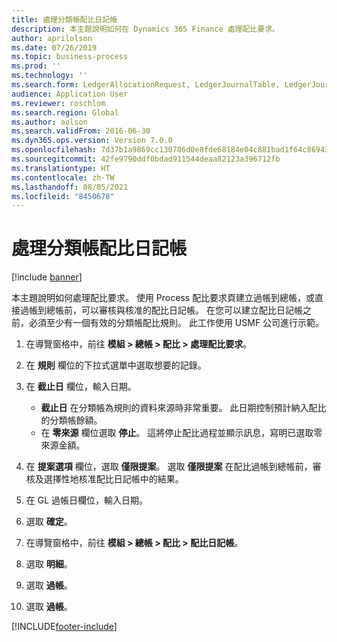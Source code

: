 ```yaml
---
title: 處理分類帳配比日記帳
description: 本主題說明如何在 Dynamics 365 Finance 處理配比要求。
author: aprilolson
ms.date: 07/26/2019
ms.topic: business-process
ms.prod: ''
ms.technology: ''
ms.search.form: LedgerAllocationRequest, LedgerJournalTable, LedgerJournalTransAllocation
audience: Application User
ms.reviewer: roschlom
ms.search.region: Global
ms.author: aolson
ms.search.validFrom: 2016-06-30
ms.dyn365.ops.version: Version 7.0.0
ms.openlocfilehash: 7d37b1a9869cc130786d0e8fde68184e04c881bad1f64c86943174213025db82
ms.sourcegitcommit: 42fe9790ddf0bdad911544deaa82123a396712fb
ms.translationtype: HT
ms.contentlocale: zh-TW
ms.lasthandoff: 08/05/2021
ms.locfileid: "8450678"
---
```

# <a name="process-ledger-allocation-journal"></a>處理分類帳配比日記帳

[!include [banner](../../includes/banner.md)]

本主題說明如何處理配比要求。 使用 Process 配比要求頁建立過帳到總帳，或直接過帳到總帳前，可以審核與核准的配比日記帳。 在您可以建立配比日記帳之前，必須至少有一個有效的分類帳配比規則。 此工作使用 USMF 公司進行示範。

1. 在導覽窗格中，前往 **模組 > 總帳 > 配比 > 處理配比要求**。
2. 在 **規則** 欄位的下拉式選單中選取想要的記錄。
3. 在 **截止日** 欄位，輸入日期。

    - **截止日** 在分類帳為規則的資料來源時非常重要。 此日期控制預計納入配比的分類帳餘額。  
    - 在 **零來源** 欄位選取 **停止**。 這將停止配比過程並顯示訊息，寫明已選取零來源金額。  

4. 在 **提案選項** 欄位，選取 **僅限提案**。 選取 **僅限提案** 在配比過帳到總帳前，審核及選擇性地核准配比日記帳中的結果。  
5. 在 GL 過帳日欄位，輸入日期。
6. 選取 **確定**。
7. 在導覽窗格中，前往 **模組 > 總帳 > 配比 > 配比日記帳**。
8. 選取 **明細**。
9. 選取 **過帳**。
10. 選取 **過帳**。



[!INCLUDE[footer-include](../../../includes/footer-banner.md)]